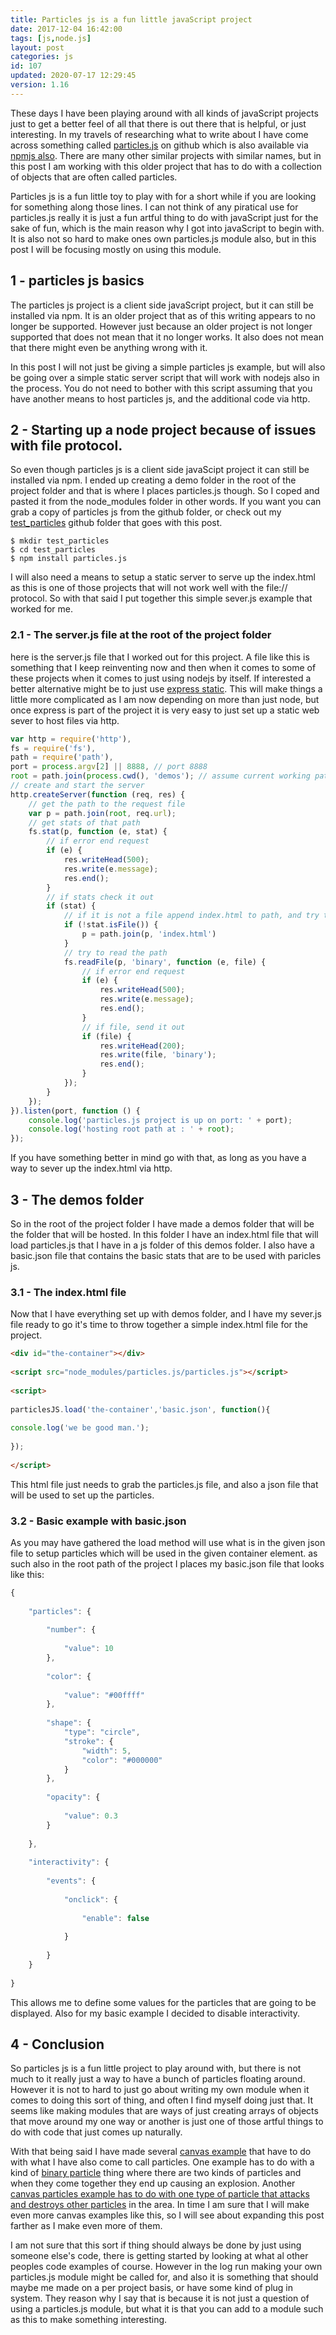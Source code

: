```yaml
---
title: Particles js is a fun little javaScript project
date: 2017-12-04 16:42:00
tags: [js,node.js]
layout: post
categories: js
id: 107
updated: 2020-07-17 12:29:45
version: 1.16
---
```


These days I have been playing around with all kinds of javaScript projects just to get a better feel of all that there is out there that is helpful, or just interesting. In my travels of researching what to write about I have come across something called [particles.js](https://github.com/VincentGarreau/particles.js) on github which is also available via [npmjs also](https://www.npmjs.com/package/particles.js). There are many other similar projects with similar names, but in this post I am working with this older project that has to do with a collection of objects that are often called particles.

Particles js is a fun little toy to play with for a short while if you are looking for something along those lines. I can not think of any piratical use for particles.js really it is just a fun artful thing to do with javaScript just for the sake of fun, which is the main reason why I got into javaScript to begin with. It is also not so hard to make ones own particles.js module also, but in this post I will be focusing mostly on using this module.

<!-- more -->

## 1 - particles js basics

The particles js project is a client side javaScript project, but it can still be installed via npm. It is an older project that as of this writing appears to no longer be supported. However just because an older project is not longer supported that does not mean that it no longer works. It also does not mean that there might even be anything wrong with it.

In this post I will not just be giving a simple particles js example, but will also be going over a simple static server script that will work with nodejs also in the process. You do not need to bother with this script assuming that you have another means to host particles js, and the additional code via http.

## 2 - Starting up a node project because of issues with file protocol.

So even though particles js is a client side javaScipt project it can still be installed via npm. I ended up creating a demo folder in the root of the project folder and that is where I places particles.js though. So I coped and pasted it from the node_modules folder in other words. If you want you can grab a copy of particles js from the github folder, or check out my [test_particles](https://github.com/dustinpfister/test_particles) github folder that goes with this post.

```
$ mkdir test_particles
$ cd test_particles
$ npm install particles.js
```

I will also need a means to setup a static server to serve up the index.html as this is one of those projects that will not work well with the file:// protocol. So with that said I put together this simple sever.js example that worked for me.

### 2.1 - The server.js file at the root of the project folder

here is the server.js file that I worked out for this project. A file like this is something that I keep reinventing now and then when it comes to some of these projects when it comes to just using nodejs by itself. If interested a better alternative might be to just use [express static](/2018/05/24/express-static/). This will make things a little more complicated as I am now depending on more than just node, but once express is part of the project it is very easy to just set up a static web sever to host files via http.

```js
var http = require('http'),
fs = require('fs'),
path = require('path'),
port = process.argv[2] || 8888, // port 8888
root = path.join(process.cwd(), 'demos'); // assume current working path is root
// create and start the server
http.createServer(function (req, res) {
    // get the path to the request file
    var p = path.join(root, req.url);
    // get stats of that path
    fs.stat(p, function (e, stat) {
        // if error end request
        if (e) {
            res.writeHead(500);
            res.write(e.message);
            res.end();
        }
        // if stats check it out
        if (stat) {
            // if it is not a file append index.html to path, and try that
            if (!stat.isFile()) {
                p = path.join(p, 'index.html')
            }
            // try to read the path
            fs.readFile(p, 'binary', function (e, file) {
                // if error end request
                if (e) {
                    res.writeHead(500);
                    res.write(e.message);
                    res.end();
                }
                // if file, send it out
                if (file) {
                    res.writeHead(200);
                    res.write(file, 'binary');
                    res.end();
                }
            });
        }
    });
}).listen(port, function () {
    console.log('particles.js project is up on port: ' + port);
    console.log('hosting root path at : ' + root);
});
```

If you have something better in mind go with that, as long as you have a way to sever up the index.html via http.

## 3 - The demos folder


So in the root of the project folder I have made a demos folder that will be the folder that will be hosted. In this folder I have an index.html file that will load particles.js that I have in a js folder of this demos folder. I also have a basic.json file that contains the basic stats that are to be used with paricles js.

### 3.1 - The index.html file

Now that I have everything set up with demos folder, and I have my sever.js file ready to go it's time to throw together a simple index.html file for the project.

```html
<div id="the-container"></div>
 
<script src="node_modules/particles.js/particles.js"></script>
 
<script>
 
particlesJS.load('the-container','basic.json', function(){
 
console.log('we be good man.');
 
});
 
</script>
```

This html file just needs to grab the particles.js file, and also a json file that will be used to set up the particles.

### 3.2 - Basic example with basic.json

As you may have gathered the load method will use what is in the given json file to setup particles which will be used in the given container element. as such also in the root path of the project I places my basic.json file that looks like this:

```js
{
 
    "particles": {
 
        "number": {
 
            "value": 10
        },
 
        "color": {
 
            "value": "#00ffff"
        },
 
        "shape": {
            "type": "circle",
            "stroke": {
                "width": 5,
                "color": "#000000"
            }
        },
 
        "opacity": {
 
            "value": 0.3
        }
 
    },
 
    "interactivity": {
 
        "events": {
 
            "onclick": {
 
                "enable": false
 
            }
 
        }
    }
 
}
```

This allows me to define some values for the particles that are going to be displayed. Also for my basic example I decided to disable interactivity.

## 4 - Conclusion

So particles js is a fun little project to play around with, but there is not much to it really just a way to have a bunch of particles floating around. However it is not to hard to just go about writing my own module when it comes to doing this sort of thing, and often I find myself doing just that. It seems like making modules that are ways of just creating arrays of objects that move around my one way or another is just one of those artful things to do with code that just comes up naturally.

With that being said I have made several [canvas example](/2020/03/23/canvas-example/) that have to do with what I have also come to call particles. One example has to do with a kind of [binary particle](/2020/03/18/canvas-example-particles-binary/) thing where there are two kinds of particles and when they come together they end up causing an explosion. Another [canvas particles example has to do with one type of particle that attacks and destroys other particles](/2020/04/13/canvas-example-particles-search-destroy-and-spawn/) in the area. In time I am sure that I will make even more canvas examples like this, so I will see about expanding this post farther as I make even more of them.

I am not sure that this sort if thing should always be done by just using someone else's code, there is getting started by looking at what al other peoples code examples of course. However in the log run making your own particles.js module might be called for, and also it is something that should maybe me made on a per project basis, or have some kind of plug in system. They reason why I say that is because it is not just a question of using a particles.js module, but what it is that you can add to a module such as this to make something interesting.
